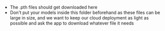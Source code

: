 * The .pth files should get downloaded here
* Don't put your models inside this folder beforehand as these files can be large in size, and we want to keep our cloud deployment as light as possible and ask the app to download whatever file it needs
